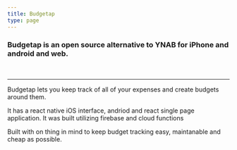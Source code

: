 ```yaml
---
title: Budgetap
type: page
---
```


<!-- ![Hackers icon](hackersicon.png)
<br/> -->
### Budgetap is an **open source** alternative to YNAB for **iPhone** and **android** and **web**.
<br/>

---

Budgetap lets you keep track of all of your expenses and create budgets around them.

It has a react native iOS interface, andriod and react single page application. It was built utilizing firebase and cloud functions

Built with on thing in mind to keep budget tracking easy, maintanable and cheap as possible. 

<!-- [![Download on the App Store](appstore.png)](https://apps.apple.com/gb/app/hackers-for-hacker-news/id603503901) -->
